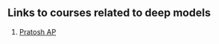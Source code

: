 ## Links to courses related to deep models
1. [Pratosh AP](https://www.youtube.com/playlist?list=PLL1s8qiaGy0LwIajdxKZr_FRL7KZeQK9r)
